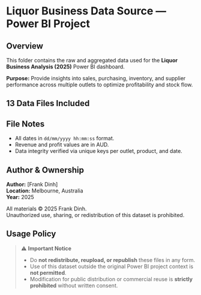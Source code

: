 # Liquor Business Data Source — Power BI Project

## Overview
This folder contains the raw and aggregated data used for the **Liquor Business Analysis (2025)** Power BI dashboard.

**Purpose:** Provide insights into sales, purchasing, inventory, and supplier performance across multiple outlets to optimize profitability and stock flow.

## 13 Data Files Included

## File Notes
- All dates in `dd/mm/yyyy hh:mm:ss` format.  
- Revenue and profit values are in AUD.  
- Data integrity verified via unique keys per outlet, product, and date.

## Author & Ownership
**Author:** [Frank Dinh]  
**Location:** Melbourne, Australia  
**Year:** 2025  

All materials © 2025 Frank Dinh.  
Unauthorized use, sharing, or redistribution of this dataset is prohibited.

## Usage Policy
> ⚠️ **Important Notice**
> - Do **not redistribute, reupload, or republish** these files in any form.  
> - Use of this dataset outside the original Power BI project context is **not permitted**.  
> - Modification for public distribution or commercial reuse is **strictly prohibited** without written consent.
